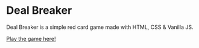 # Deal Breaker
Deal Breaker is a simple red card game made with HTML, CSS &amp; Vanilla JS. 

[Play the game here!](https://deal-breaker.vercel.app/)
